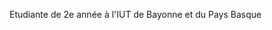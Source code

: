 Etudiante de 2e année à l'IUT de Bayonne et du Pays Basque

<!---
Manon-KP/Manon-KP is a ✨ special ✨ repository because its `README.md` (this file) appears on your GitHub profile.
You can click the Preview link to take a look at your changes.
--->
